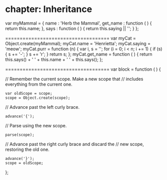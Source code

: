 chapter: Inheritance
==================

var myMammal = {
    name : 'Herb the Mammal',
    get_name : function (  ) {
        return this.name;
    },
    says : function (  ) {
        return this.saying || '';
    }
};
    
    
====================================
var myCat = Object.create(myMammal);
myCat.name = 'Henrietta';
myCat.saying = 'meow';
myCat.purr = function (n) {
    var i, s = '';
    for (i = 0; i < n; i += 1) {
        if (s) {
            s += '-';
        }
        s += 'r';
    }
    return s;
};
myCat.get_name = function (  ) {
    return this.says() + ' ' + this.name + ' ' + this.says();
};
    
    
====================================
var block = function (  ) {

// Remember the current scope. Make a new scope that
// includes everything from the current one.

    var oldScope = scope;
    scope = Object.create(scope);

// Advance past the left curly brace.

    advance('{');

// Parse using the new scope.

    parse(scope);

// Advance past the right curly brace and discard the
// new scope, restoring the old one.

    advance('}');
    scope = oldScope;
};
    
    
